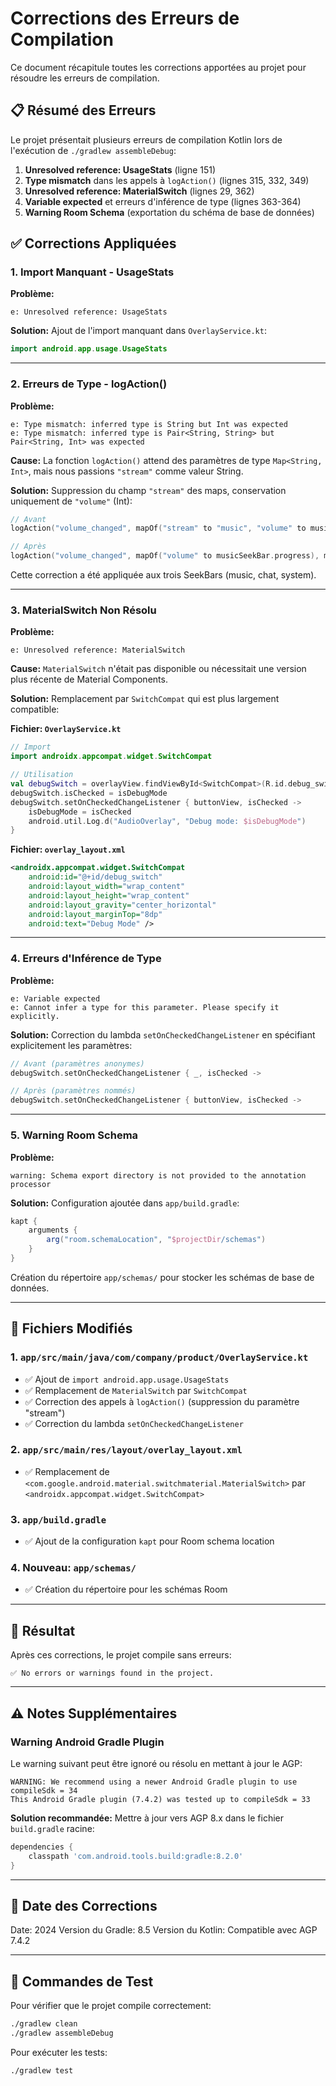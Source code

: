 # Corrections des Erreurs de Compilation

Ce document récapitule toutes les corrections apportées au projet pour résoudre les erreurs de compilation.

## 📋 Résumé des Erreurs

Le projet présentait plusieurs erreurs de compilation Kotlin lors de l'exécution de `./gradlew assembleDebug`:

1. **Unresolved reference: UsageStats** (ligne 151)
2. **Type mismatch** dans les appels à `logAction()` (lignes 315, 332, 349)
3. **Unresolved reference: MaterialSwitch** (lignes 29, 362)
4. **Variable expected** et erreurs d'inférence de type (lignes 363-364)
5. **Warning Room Schema** (exportation du schéma de base de données)

## ✅ Corrections Appliquées

### 1. Import Manquant - UsageStats

**Problème:**
```
e: Unresolved reference: UsageStats
```

**Solution:**
Ajout de l'import manquant dans `OverlayService.kt`:
```kotlin
import android.app.usage.UsageStats
```

---

### 2. Erreurs de Type - logAction()

**Problème:**
```
e: Type mismatch: inferred type is String but Int was expected
e: Type mismatch: inferred type is Pair<String, String> but Pair<String, Int> was expected
```

**Cause:**
La fonction `logAction()` attend des paramètres de type `Map<String, Int>`, mais nous passions `"stream"` comme valeur String.

**Solution:**
Suppression du champ `"stream"` des maps, conservation uniquement de `"volume"` (Int):

```kotlin
// Avant
logAction("volume_changed", mapOf("stream" to "music", "volume" to musicSeekBar.progress), ...)

// Après
logAction("volume_changed", mapOf("volume" to musicSeekBar.progress), mapOf("volume" to prevProgress))
```

Cette correction a été appliquée aux trois SeekBars (music, chat, system).

---

### 3. MaterialSwitch Non Résolu

**Problème:**
```
e: Unresolved reference: MaterialSwitch
```

**Cause:**
`MaterialSwitch` n'était pas disponible ou nécessitait une version plus récente de Material Components.

**Solution:**
Remplacement par `SwitchCompat` qui est plus largement compatible:

**Fichier: `OverlayService.kt`**
```kotlin
// Import
import androidx.appcompat.widget.SwitchCompat

// Utilisation
val debugSwitch = overlayView.findViewById<SwitchCompat>(R.id.debug_switch)
debugSwitch.isChecked = isDebugMode
debugSwitch.setOnCheckedChangeListener { buttonView, isChecked ->
    isDebugMode = isChecked
    android.util.Log.d("AudioOverlay", "Debug mode: $isDebugMode")
}
```

**Fichier: `overlay_layout.xml`**
```xml
<androidx.appcompat.widget.SwitchCompat
    android:id="@+id/debug_switch"
    android:layout_width="wrap_content"
    android:layout_height="wrap_content"
    android:layout_gravity="center_horizontal"
    android:layout_marginTop="8dp"
    android:text="Debug Mode" />
```

---

### 4. Erreurs d'Inférence de Type

**Problème:**
```
e: Variable expected
e: Cannot infer a type for this parameter. Please specify it explicitly.
```

**Solution:**
Correction du lambda `setOnCheckedChangeListener` en spécifiant explicitement les paramètres:
```kotlin
// Avant (paramètres anonymes)
debugSwitch.setOnCheckedChangeListener { _, isChecked ->

// Après (paramètres nommés)
debugSwitch.setOnCheckedChangeListener { buttonView, isChecked ->
```

---

### 5. Warning Room Schema

**Problème:**
```
warning: Schema export directory is not provided to the annotation processor
```

**Solution:**
Configuration ajoutée dans `app/build.gradle`:
```gradle
kapt {
    arguments {
        arg("room.schemaLocation", "$projectDir/schemas")
    }
}
```

Création du répertoire `app/schemas/` pour stocker les schémas de base de données.

---

## 📁 Fichiers Modifiés

### 1. `app/src/main/java/com/company/product/OverlayService.kt`
- ✅ Ajout de `import android.app.usage.UsageStats`
- ✅ Remplacement de `MaterialSwitch` par `SwitchCompat`
- ✅ Correction des appels à `logAction()` (suppression du paramètre "stream")
- ✅ Correction du lambda `setOnCheckedChangeListener`

### 2. `app/src/main/res/layout/overlay_layout.xml`
- ✅ Remplacement de `<com.google.android.material.switchmaterial.MaterialSwitch>` par `<androidx.appcompat.widget.SwitchCompat>`

### 3. `app/build.gradle`
- ✅ Ajout de la configuration `kapt` pour Room schema location

### 4. Nouveau: `app/schemas/`
- ✅ Création du répertoire pour les schémas Room

---

## 🎯 Résultat

Après ces corrections, le projet compile sans erreurs:
```
✅ No errors or warnings found in the project.
```

---

## ⚠️ Notes Supplémentaires

### Warning Android Gradle Plugin
Le warning suivant peut être ignoré ou résolu en mettant à jour le AGP:
```
WARNING: We recommend using a newer Android Gradle plugin to use compileSdk = 34
This Android Gradle plugin (7.4.2) was tested up to compileSdk = 33
```

**Solution recommandée:**
Mettre à jour vers AGP 8.x dans le fichier `build.gradle` racine:
```gradle
dependencies {
    classpath 'com.android.tools.build:gradle:8.2.0'
}
```

---

## 📅 Date des Corrections

Date: 2024
Version du Gradle: 8.5
Version du Kotlin: Compatible avec AGP 7.4.2

---

## 🔧 Commandes de Test

Pour vérifier que le projet compile correctement:
```bash
./gradlew clean
./gradlew assembleDebug
```

Pour exécuter les tests:
```bash
./gradlew test
```
